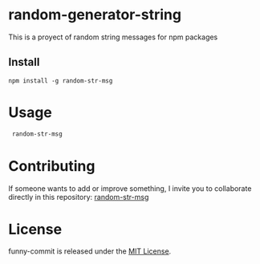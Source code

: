 # random-generator-string

This is a proyect of random string messages for npm packages

## Install

```npm
npm install -g random-str-msg
```

# Usage

```bash
 random-str-msg
```

# Contributing

If someone wants to add or improve something, I invite you to collaborate directly in this repository: [random-str-msg](https://github.com/jonathan-debugger/random-str-msg)

# License

funny-commit is released under the [MIT License](https://opensource.org/licenses/MIT).